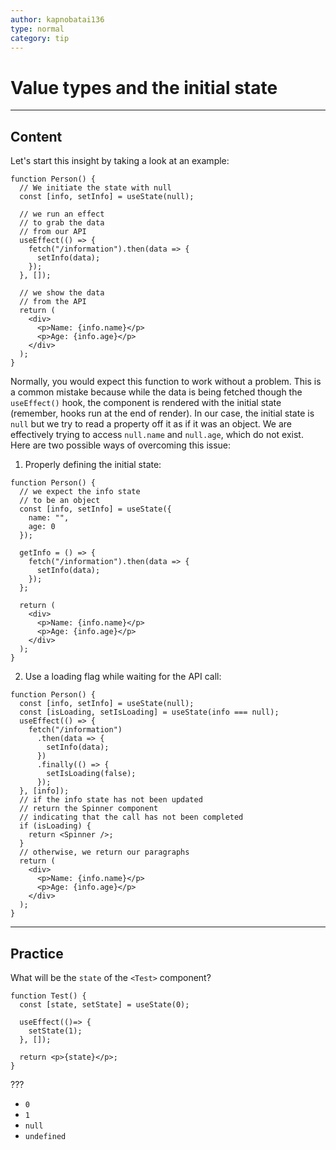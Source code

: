```yaml
---
author: kapnobatai136
type: normal
category: tip
---
```


# Value types and the initial state


---

## Content

Let's start this insight by taking a look at an example:

```plain-text
function Person() {
  // We initiate the state with null
  const [info, setInfo] = useState(null);

  // we run an effect
  // to grab the data
  // from our API
  useEffect(() => {
    fetch("/information").then(data => {
      setInfo(data);
    });
  }, []);

  // we show the data
  // from the API
  return (
    <div>
      <p>Name: {info.name}</p>
      <p>Age: {info.age}</p>
    </div>
  );
}
```

Normally, you would expect this function to work without a problem. This is a common mistake because while the data is being fetched though the `useEffect()` hook, the component is rendered with the initial state (remember, hooks run at the end of render). In our case, the initial state is `null` but we try to read a property off it as if it was an object. We are effectively trying to access `null.name` and `null.age`, which do not exist. Here are two possible ways of overcoming this issue:

1. Properly defining the initial state:

```plain-text
function Person() {
  // we expect the info state
  // to be an object
  const [info, setInfo] = useState({
    name: "",
    age: 0
  });

  getInfo = () => {
    fetch("/information").then(data => {
      setInfo(data);
    });
  };

  return (
    <div>
      <p>Name: {info.name}</p>
      <p>Age: {info.age}</p>
    </div>
  );
}
```

2. Use a loading flag while waiting for the API call:

```plain-text
function Person() {
  const [info, setInfo] = useState(null);
  const [isLoading, setIsLoading] = useState(info === null);
  useEffect(() => {
    fetch("/information")
      .then(data => {
        setInfo(data);
      })
      .finally(() => {
        setIsLoading(false);
      });
  }, [info]);
  // if the info state has not been updated
  // return the Spinner component
  // indicating that the call has not been completed
  if (isLoading) {
    return <Spinner />;
  }
  // otherwise, we return our paragraphs
  return (
    <div>
      <p>Name: {info.name}</p>
      <p>Age: {info.age}</p>
    </div>
  );
}
```


---

## Practice

What will be the `state` of the `<Test>` component?

```plain-text
function Test() {
  const [state, setState] = useState(0);

  useEffect(()=> {
    setState(1);
  }, []);

  return <p>{state}</p>;
}
```

???

- `0`
- `1`
- `null`
- `undefined`
 
